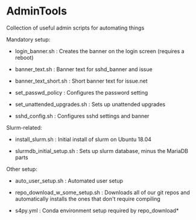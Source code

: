 # AdminTools
Collection of useful admin scripts for automating things

Mandatory setup:

* login_banner.sh : Creates the banner on the login screen (requires a reboot)

* banner_text.sh : Banner text for sshd_banner and issue

* banner_text_short.sh : Short banner text for issue.net

* set_passwd_policy : Configures the password setting

* set_unattended_upgrades.sh : Sets up unattended upgrades 

* sshd_config.sh : Configures sshd settings and banner

Slurm-related:

* install_slurm.sh : Initial install of slurm on Ubuntu 18.04

* slurmdb_initial_setup.sh : Sets up slurm database, minus the MariaDB parts

Other setup:

* auto_user_setup.sh : Automated user setup

* repo_download_w_some_setup.sh : Downloads all of our git repos and automatically installs the ones that don't require compiling

* s4py.yml : Conda environment setup required by repo_download*
